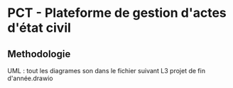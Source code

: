 # PCT - Plateforme de gestion d'actes d'état civil

## Methodologie

   UML : tout les diagrames son dans le fichier suivant L3 projet de fin d'année.drawio